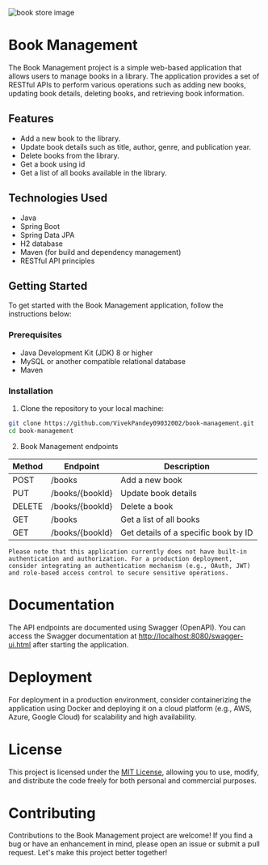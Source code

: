 ![book store image](https://www.skoolbeep.com/blog/wp-content/uploads/2020/12/WHAT-IS-THE-PURPOSE-OF-A-LIBRARY-MANAGEMENT-SYSTEM-min.png)


# Book Management

The Book Management project is a simple web-based application that allows users to manage books in a library. The application provides a set of RESTful APIs to perform various operations such as adding new books, updating book details, deleting books, and retrieving book information.

## Features

- Add a new book to the library.
- Update book details such as title, author, genre, and publication year.
- Delete books from the library.
- Get a book using id
- Get a list of all books available in the library.

## Technologies Used

- Java
- Spring Boot
- Spring Data JPA
- H2 database
- Maven (for build and dependency management)
- RESTful API principles

## Getting Started

To get started with the Book Management application, follow the instructions below:

### Prerequisites

- Java Development Kit (JDK) 8 or higher
- MySQL or another compatible relational database
- Maven

### Installation

1. Clone the repository to your local machine:

```bash
git clone https://github.com/VivekPandey09032002/book-management.git
cd book-management


```
2. Book Management endpoints

| Method | Endpoint                 | Description                              |
|--------|--------------------------|------------------------------------------|
| POST   | /books                   | Add a new book                           |
| PUT    | /books/{bookId}          | Update book details                      |
| DELETE | /books/{bookId}          | Delete a book                            |
| GET    | /books                   | Get a list of all books                  |
| GET    | /books/{bookId}          | Get details of a specific book by ID     |

`Please note that this application currently does not have built-in authentication and authorization. For a production deployment, consider integrating an authentication mechanism (e.g., OAuth, JWT) and role-based access control to secure sensitive operations.`

# Documentation
The API endpoints are documented using Swagger (OpenAPI). You can access the Swagger documentation at [http://localhost:8080/swagger-ui.html](http://localhost:8080/swagger-ui.html) after starting the application.

# Deployment

For deployment in a production environment, consider containerizing the application using Docker and deploying it on a cloud platform (e.g., AWS, Azure, Google Cloud) for scalability and high availability.

# License

This project is licensed under the [MIT License](LICENSE), allowing you to use, modify, and distribute the code freely for both personal and commercial purposes.

# Contributing

Contributions to the Book Management project are welcome! If you find a bug or have an enhancement in mind, please open an issue or submit a pull request. Let's make this project better together!






